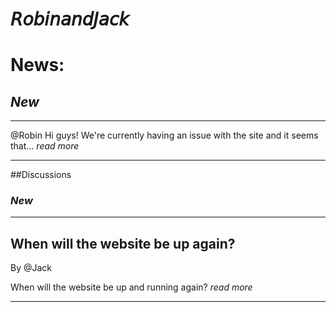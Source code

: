 # <blue>𝘙𝘰𝘣𝘪𝘯𝘢𝘯𝘥𝘑𝘢𝘤𝘬<blue> 
# News:
## *New* 
_____________________________________________________
@Robin Hi guys! We're currently having an issue with
 the site and it seems that... *read more*
_____________________________________________________

##Discussions

### *New*
_____________________________________________________
## When will the website be up again?
By @Jack

When will the website be up and running again? 
*read more*
_____________________________________________________
